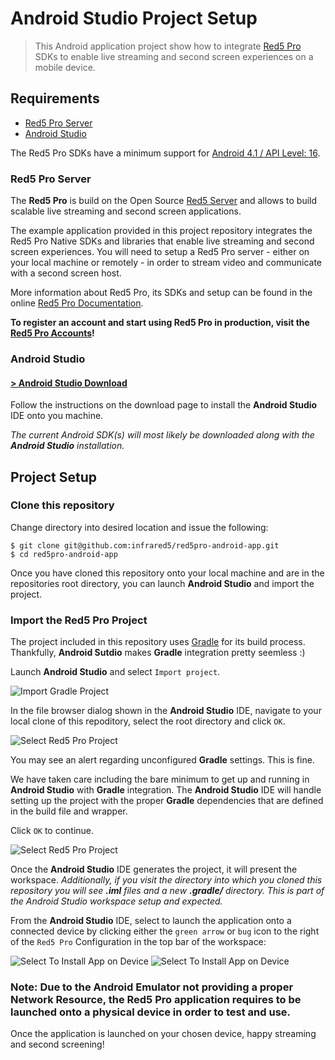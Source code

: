 Android Studio Project Setup
===
> This Android application project show how to integrate [Red5 Pro](http://red5pro.com) SDKs to enable live streaming and second screen experiences on a mobile device.

Requirements
---

* [Red5 Pro Server](http://red5pro.com)
* [Android Studio](http://developer.android.com/sdk/installing/index.html?pkg=studio)

The Red5 Pro SDKs have a minimum support for [Android 4.1 / API Level: 16](http://developer.android.com/about/versions/android-4.1.html).

### Red5 Pro Server
The __Red5 Pro__ is build on the Open Source [Red5 Server](https://github.com/Red5/red5-server) and allows to build scalable live streaming and second screen applications.

The example application provided in this project repository integrates the Red5 Pro Native SDKs  and libraries that enable live streaming and second screen experiences. You will need to setup a Red5 Pro server - either on your local machine or remotely - in order to stream video and communicate with a second screen host.

More information about Red5 Pro, its SDKs and setup can be found in the online [Red5 Pro Documentation](http://red5pro.com/docs/).

**To register an account and start using Red5 Pro in production, visit the [Red5 Pro Accounts](https://account.red5pro.com/register)!**

### Android Studio

#### [&gt; Android Studio Download](http://developer.android.com/sdk/installing/index.html?pkg=studio)

Follow the instructions on the download page to install the **Android Studio** IDE onto you machine.

_The current Android SDK(s) will most likely be downloaded along with the **Android Studio** installation._

## Project Setup

### Clone this repository

Change directory into desired location and issue the following:

```
$ git clone git@github.com:infrared5/red5pro-android-app.git
$ cd red5pro-android-app
```

Once you have cloned this repository onto your local machine and are in the repositories root directory, you can launch **Android Studio** and import the project.

### Import the Red5 Pro Project
The project included in this repository uses [Gradle](http://gradle.org) for its build process. Thankfully, **Android Sutdio** makes **Gradle** integration pretty seemless :)

Launch **Android Studio** and select `Import project`.

![Import Gradle Project](http://infrared5.github.io/red5pro-android-app/images/gradle-setup-1.png)

In the file browser dialog shown in the **Android Studio** IDE, navigate to your local clone of this repoditory, select the root directory and click `OK`.

![Select Red5 Pro Project](http://infrared5.github.io/red5pro-android-app/images/gradle-setup-2.png)

You may see an alert regarding unconfigured **Gradle** settings. This is fine.

We have taken care including the bare minimum to get up and running in **Android Studio** with **Gradle** integration. The **Android Studio** IDE will handle setting up the project with the proper **Gradle** dependencies that are defined in the build file and wrapper.

Click `OK` to continue.

![Select Red5 Pro Project](http://infrared5.github.io/red5pro-android-app/images/gradle-setup-3.png)

Once the **Android Studio** IDE generates the project, it will present the workspace. _Additionally, if you visit the directory into which you cloned this repository you will see **.iml** files and a new **.gradle/** directory. This is part of the Android Studio workspace setup and expected._

From the **Android Studio** IDE, select to launch the application onto a connected device by clicking either the `green arrow` or `bug` icon to the right of the `Red5 Pro` Configuration in the top bar of the workspace:

![Select To Install App on Device](http://infrared5.github.io/red5pro-android-app/images/gradle-setup-4.png)
![Select To Install App on Device](http://infrared5.github.io/red5pro-android-app/images/gradle-setup-5.png)


### Note: Due to the Android Emulator not providing a proper Network Resource, the Red5 Pro application requires to be launched onto a physical device in order to test and use.

Once the application is launched on your chosen device, happy streaming and second screening!

